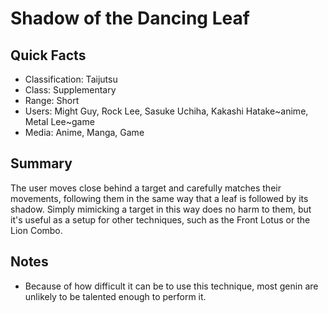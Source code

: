 # Shadow of the Dancing Leaf

## Quick Facts
- Classification: Taijutsu
- Class: Supplementary
- Range: Short
- Users: Might Guy, Rock Lee, Sasuke Uchiha, Kakashi Hatake~anime, Metal Lee~game
- Media: Anime, Manga, Game

## Summary
The user moves close behind a target and carefully matches their movements, following them in the same way that a leaf is followed by its shadow. Simply mimicking a target in this way does no harm to them, but it's useful as a setup for other techniques, such as the Front Lotus or the Lion Combo.

## Notes
- Because of how difficult it can be to use this technique, most genin are unlikely to be talented enough to perform it.
